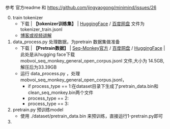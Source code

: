 参考 官方readme 和 https://github.com/jingyaogong/minimind/issues/26

0. train tokenizer
   - 下载 | **【tokenizer训练集】** | [HuggingFace](https://huggingface.co/datasets/jingyaogong/minimind_dataset/tree/main) / [百度网盘](https://pan.baidu.com/s/1yAw1LVTftuhQGAC1Y9RdYQ?pwd=6666) 文件为 tokenizer_train.jsonl 
   - [博客或视频讲解](https://www.bilibili.com/video/BV1KZ421M7di/?spm_id_from=333.880.my_history.page.click&vd_source=e587bac74600ca53ef886eea337fe87d)
1. data_process.py 处理数据，为pretrain 数据集做准备
   - 下载 | **【Pretrain数据】**   | [Seq-Monkey官方](http://share.mobvoi.com:5000/sharing/O91blwPkY)  / [百度网盘](https://pan.baidu.com/s/1-Z8Q37lJD4tOKhyBs1D_6Q?pwd=6666) / [HuggingFace](https://huggingface.co/datasets/jingyaogong/minimind_dataset/tree/main) | 此处是从hugging face下载 mobvoi_seq_monkey_general_open_corpus.jsonl 文件,大小为 14.5GB,解压后为33.39GB
   - 运行 data_process.py ，处理mobvoi_seq_monkey_general_open_corpus.jsonl，
       - if process_type == 1:在dataset目录下生成了pretrain_data.bin和clean_seq_monkey.bin两个文件
       - process_type == 2:
       - process_type == 3:
2. pretrain.py 预训练model
   -  使用 ./dataset/pretrain_data.bin 来预训练，直接运行1-pretrain.py即可
3. 